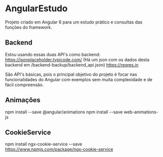 # AngularEstudo

Projeto criado em Angular 6 para um estudo prático e consultas das funções do framework.

## Backend

Estou usando essas duas API's como backend:
https://jsonplaceholder.typicode.com/ (Há um json com os dados desta backend em /backend-backup/backend_api.json)
https://reqres.in

São API's básicas, pois o principal objetivo do projeto é focar nas funcionalidades do Angular com exemplos sem muita complexidade e de fácil compreensão.

## Animações

npm install --save @angular/animations
npm install --save web-animations-js

## CookieService

npm install ngx-cookie-service --save
https://www.npmjs.com/package/ngx-cookie-service